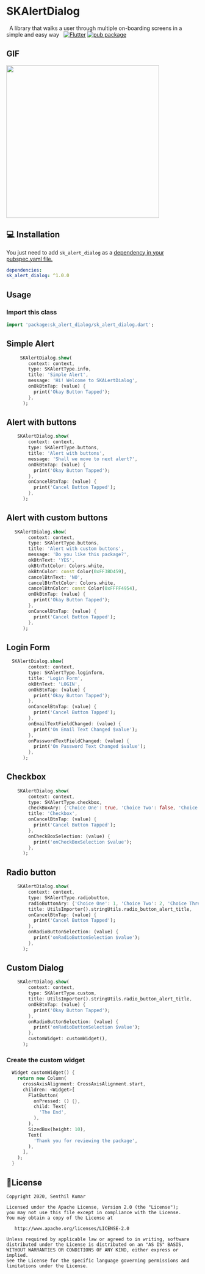 # SKAlertDialog
 
A library that walks a user through multiple on-boarding screens in a simple and easy way
  
 [![Flutter](https://img.shields.io/badge/Platform-Flutter-blue.svg)](https://flutter.dev/)
 [![pub package](https://img.shields.io/badge/pub-1.0.0-blueviolet.svg)](https://pub.dev/packages/status_alert)
 
## GIF

<p align="left">
  <img src="https://user-images.githubusercontent.com/10756609/74606492-cecdeb80-50f6-11ea-9cdb-a4497a718dc8.gif" width=“”400px” height="400px">
</p>

## 💻 Installation

You just need to add `sk_alert_dialog` as a [dependency in your pubspec.yaml file.](https://flutter.dev/docs/development/packages-and-plugins/using-packages)

```yaml
dependencies:
sk_alert_dialog: ^1.0.0
```

## Usage

### Import this class

```dart
import 'package:sk_alert_dialog/sk_alert_dialog.dart';
```

## Simple Alert

```dart
     SKAlertDialog.show(
        context: context,
        type: SKAlertType.info,
        title: 'Simple Alert',
        message: 'Hi! Welcome to SKALertDialog',
        onOkBtnTap: (value) {
          print('Okay Button Tapped');
        },
      );
```

## Alert with buttons

```dart
    SKAlertDialog.show(
        context: context,
        type: SKAlertType.buttons,
        title: 'Alert with buttons',
        message: 'Shall we move to next alert?',
        onOkBtnTap: (value) {
          print('Okay Button Tapped');
        },
        onCancelBtnTap: (value) {
          print('Cancel Button Tapped');
        },
      );
```

## Alert with custom buttons

```dart
   SKAlertDialog.show(
        context: context,
        type: SKAlertType.buttons,
        title: 'Alert with custom buttons',
        message: 'Do you like this package?',
        okBtnText: 'YES',
        okBtnTxtColor: Colors.white,
        okBtnColor: const Color(0xFF3BD459),
        cancelBtnText: 'NO',
        cancelBtnTxtColor: Colors.white,
        cancelBtnColor: const Color(0xFFFF4954),
        onOkBtnTap: (value) {
          print('Okay Button Tapped');
        },
        onCancelBtnTap: (value) {
          print('Cancel Button Tapped');
        },
      );
```

## Login Form

```dart
  SKAlertDialog.show(
        context: context,
        type: SKAlertType.loginform,
        title: 'Login Form',
        okBtnText: 'LOGIN',
        onOkBtnTap: (value) {
          print('Okay Button Tapped');
        },
        onCancelBtnTap: (value) {
          print('Cancel Button Tapped');
        },
        onEmailTextFieldChanged: (value) {
          print('On Email Text Changed $value');
        },
        onPasswordTextFieldChanged: (value) {
          print('On Password Text Changed $value');
        },
      );
```

## Checkbox

```dart
    SKAlertDialog.show(
        context: context,
        type: SKAlertType.checkbox,
        checkBoxAry: {'Choice One': true, 'Choice Two': false, 'Choice Three': true, 'Choice Four': false, 'Choice Five': false},
        title: 'Checkbox',
        onCancelBtnTap: (value) {
          print('Cancel Button Tapped');
        },
        onCheckBoxSelection: (value) {
          print('onCheckBoxSelection $value');
        },
      );
```

## Radio button

```dart
    SKAlertDialog.show(
        context: context,
        type: SKAlertType.radiobutton,
        radioButtonAry: {'Choice One': 1, 'Choice Two': 2, 'Choice Three': 3, 'Choice Four': 4, 'Choice Five': 5},
        title: UtilsImporter().stringUtils.radio_button_alert_title,
        onCancelBtnTap: (value) {
          print('Cancel Button Tapped');
        },
        onRadioButtonSelection: (value) {
          print('onRadioButtonSelection $value');
        },
      );
```

## Custom Dialog

```dart
    SKAlertDialog.show(
        context: context,
        type: SKAlertType.custom,
        title: UtilsImporter().stringUtils.radio_button_alert_title,
        onOkBtnTap: (value) {
          print('Okay Button Tapped');
        },
        onRadioButtonSelection: (value) {
          print('onRadioButtonSelection $value');
        },
        customWidget: customWidget(),
      );
```

### Create the custom widget

```dart
  Widget customWidget() {
    return new Column(
      crossAxisAlignment: CrossAxisAlignment.start,
      children: <Widget>[
        FlatButton(
          onPressed: () {},
          child: Text(
            'The End',
          ),
        ),
        SizedBox(height: 10),
        Text(
          'Thank you for reviewing the package',
        ),
      ],
    );
  }
```

## 📃License

    Copyright 2020, Senthil Kumar

    Licensed under the Apache License, Version 2.0 (the "License");
    you may not use this file except in compliance with the License.
    You may obtain a copy of the License at

       http://www.apache.org/licenses/LICENSE-2.0

    Unless required by applicable law or agreed to in writing, software
    distributed under the License is distributed on an "AS IS" BASIS,
    WITHOUT WARRANTIES OR CONDITIONS OF ANY KIND, either express or implied.
    See the License for the specific language governing permissions and
    limitations under the License.
